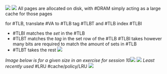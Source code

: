 ![](Pasted%20image%2020240417081908.png)
![](Pasted%20image%2020240417082452.png)
All pages are allocated on disk, with #DRAM simply acting as a large cache for those pages

for #TLB, translate #VA to #TLB tag #TLBT and #TLB index #TLBI
- #TLBI matches the *set* in the #TLB 
- #TLBT matches the *tag* in the set row of the #TLB
#TLBI takes however many bits are required to match the amount of sets in #TLB 
- #TLBT takes the rest
![](Pasted%20image%2020240417090920.png)

*Image below is for a given size in an exercise for session 10*![](Pasted%20image%2020240417092744.png)
![](Pasted%20image%2020240417092650.png)
*Least recently used* #LRU #cache/policy/LRU
![](Pasted%20image%2020240417093141.png)